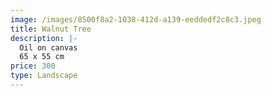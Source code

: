 ```yaml
---
image: /images/8500f8a2-1038-412d-a139-eeddedf2c8c3.jpeg
title: Walnut Tree
description: |-
  Oil on canvas
  65 x 55 cm
price: 300
type: Landscape
---
```

